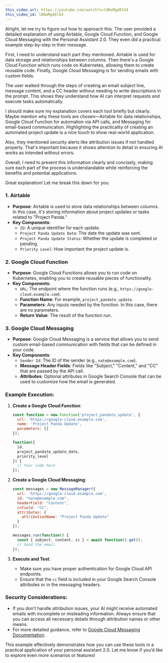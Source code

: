 ```yaml
---
this_video_url: https://youtube.com/watch?v=l8NoMgd8lG4
this_video_id: l8NoMgd8lG4
---
```

<think>
Alright, let me try to figure out how to approach this. The user provided a detailed explanation of using Airtable, Google Cloud Function, and Google Cloud Messaging with the Personal Assistant 2.0. They even did a practical example step-by-step in their message.

First, I need to understand each part they mentioned. Airtable is used for data storage and relationships between columns. Then there's a Google Cloud Function which runs code on Kubernetes, allowing them to create reusable code. Finally, Google Cloud Messaging is for sending emails with custom fields.

The user walked through the steps of creating an email subject line, message content, and a CC header without needing to write descriptions in the prompt. This shows they understand how AI can interpret requests and execute tasks automatically.

I should make sure my explanation covers each tool briefly but clearly. Maybe mention why these tools are chosen—Airtable for data relationships, Google Cloud Function for automation via API calls, and Messaging for email-based communication. Highlighting the practicality of creating an automated project update is a nice touch to show real-world application.

Also, they mentioned security alerts like attribution issues if not handled properly. That's important because it shows attention to detail in ensuring AI works as intended without errors.

Overall, I need to present this information clearly and concisely, making sure each part of the process is understandable while reinforcing the benefits and potential applications.
</think>

Great explanation! Let me break this down for you:

### 1. **Airtable**
   - **Purpose**: Airtable is used to store data relationships between columns. In this case, it's storing information about project updates or tasks related to "Project Panda."
   - **Key Components**:
     - `ID`: A unique identifier for each update.
     - `Project Panda Update Date`: The date the update was sent.
     - `Project Panda Update Status`: Whether the update is completed or pending.
     - `Priority Level`: How important the project update is.

### 2. **Google Cloud Function**
   - **Purpose**: Google Cloud Functions allows you to run code on Kubernetes, enabling you to create reusable pieces of functionality.
   - **Key Components**:
     - `URL`: The endpoint where the function runs (e.g., `https://google-cloud.example.com`).
     - **Function Name**: For example, `project_pandate_update`.
     - **Parameters**: Any inputs needed by the function. In this case, there are no parameters.
     - **Return Value**: The result of the function run.

### 3. **Google Cloud Messaging**
   - **Purpose**: Google Cloud Messaging is a service that allows you to send custom email-based communication with fields that can be defined in your code.
   - **Key Components**:
     - `Sender Id`: The ID of the sender (e.g., `nate@example.com`).
     - **Message Header Fields**: Fields like "Subject," "Content," and "CC" that are passed by the API call.
     - **Attributes**: Optional attributes in Google Search Console that can be used to customize how the email is generated.

### Example Execution:
1. **Create a Google Cloud Function**:
   ```javascript
   const function = new Function('project_pandate_update', {
     url: 'https://google-cloud.example.com',
     name: 'Project Panda Update',
     parameters: []
   });

   function({
     id,
     project_pandate_update_date,
     priority_level
   }) {
     // Your code here
   });
   ```

2. **Create a Google Cloud Messaging**:
   ```javascript
   const messages = new MessageManager({
     url: 'https://google-cloud.example.com',
     id: "nate@example.com",
     headerField: "Content",
     ccField: "CC",
     attributes: {
       attributionName: "Project Panda Update"
     }
   });

   messages.run(function() {
     const { subject, content, cc } = await function().get();
     // Send the email
   });
   ```

3. **Execute and Test**:
   - Make sure you have proper authentication for Google Cloud API endpoints.
   - Ensure that the `cc` field is included in your Google Search Console attributes or in the messaging headers.

### Security Considerations:
- If you don’t handle attribution issues, your AI might receive automated emails with incomplete or misleading information. Always ensure that you can access all necessary details through attribution names or other means.
- For more detailed guidance, refer to [Google Cloud Messaging Documentation](https://console.cloud.google.com/messaging/docs/quickstart).

This example effectively demonstrates how you can use these tools in a practical application of your personal assistant 2.0. Let me know if you’d like to explore even more scenarios or features!
